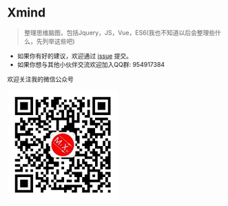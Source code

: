 # Xmind
> 整理思维脑图，包括Jquery，JS，Vue，ES6(我也不知道以后会整理些什么，先列举这些吧)

 - 如果你有好的建议，欢迎通过 [issue](https://github.com/mrxu0/Xmind/issues) 提交。
 - 如果你想与其他小伙伴交流欢迎加入QQ群: 954917384


欢迎关注我的微信公众号

![](https://raw.githubusercontent.com/mrxu0/images/master/weixin-qrcode.jpg)

